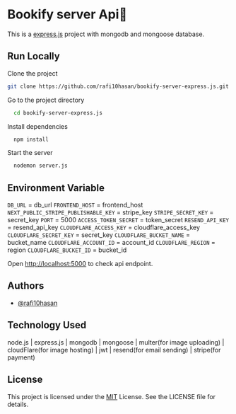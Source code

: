 
# Bookify server Api🔖


This is a [express.js](https://expressjs.com/) project with mongodb and mongoose database.


## Run Locally

Clone the project

```bash
git clone https://github.com/rafi10hasan/bookify-server-express.js.git
```

Go to the project directory

```bash
  cd bookify-server-express.js
```

Install dependencies

```bash
  npm install
```

Start the server

```bash
  nodemon server.js
```

## Environment Variable

`DB_URL` = db_url
`FRONTEND_HOST` = frontend_host
`NEXT_PUBLIC_STRIPE_PUBLISHABLE_KEY` = stripe_key
`STRIPE_SECRET_KEY` = secret_key
`PORT` = 5000
`ACCESS_TOKEN_SECRET` = token_secret
`RESEND_API_KEY` = resend_api_key
`CLOUDFLARE_ACCESS_KEY` = cloudflare_access_key
`CLOUDFLARE_SECRET_KEY` = secret_key
`CLOUDFLARE_BUCKET_NAME` = bucket_name
`CLOUDFLARE_ACCOUNT_ID` = account_id
`CLOUDFLARE_REGION` = region
`CLOUDFLARE_BUCKET_ID` = bucket_id

Open [http://localhost:5000](http://localhost:5000) to check api endpoint.

## Authors

- [@rafi10hasan](https://www.github.com/rafi10hasan)

## Technology Used

node.js | express.js | mongodb | mongoose | multer(for image uploading) | cloudFlare(for image hosting) | jwt | resend(for email sending) | stripe(for payment)

## License

This project is licensed under the [MIT](https://choosealicense.com/licenses/mit/) License. See the LICENSE file for details.


